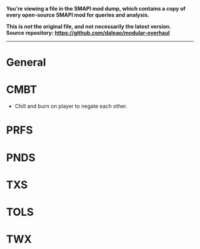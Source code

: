 **You're viewing a file in the SMAPI mod dump, which contains a copy of every open-source SMAPI mod
for queries and analysis.**

**This is _not_ the original file, and not necessarily the latest version.**  
**Source repository: https://github.com/daleao/modular-overhaul**

----

# General

# CMBT

* Chill and burn on player to negate each other.

# PRFS

# PNDS

# TXS

# TOLS

# TWX
